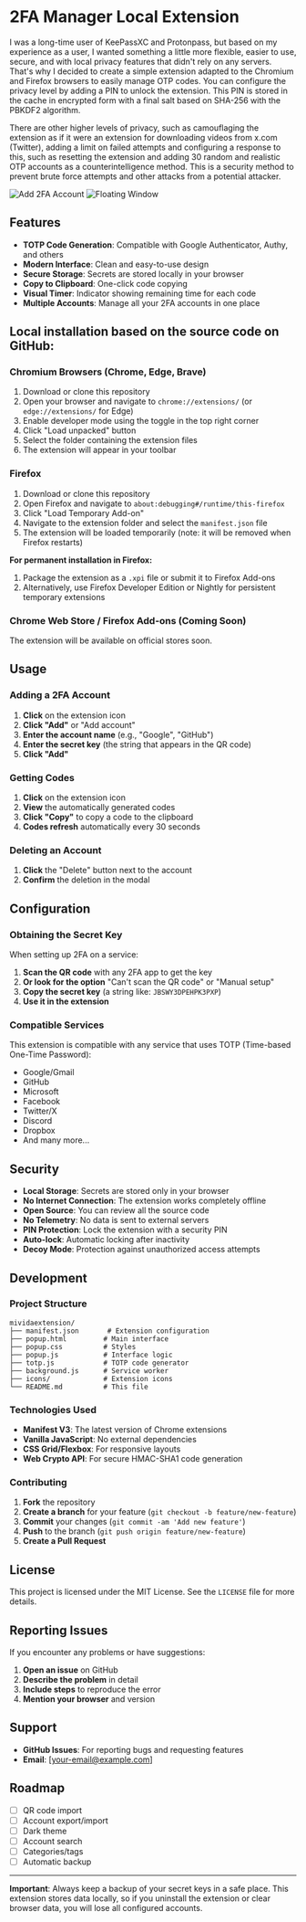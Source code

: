 # 2FA Manager Local Extension

I was a long-time user of KeePassXC and Protonpass, but based on my experience as a user, I wanted something a little more flexible, easier to use, secure, and with local privacy features that didn't rely on any servers. That's why I decided to create a simple extension adapted to the Chromium and Firefox browsers to easily manage OTP codes. You can configure the privacy level by adding a PIN to unlock the extension. This PIN is stored in the cache in encrypted form with a final salt based on SHA-256 with the PBKDF2 algorithm. 

There are other higher levels of privacy, such as camouflaging the extension as if it were an extension for downloading videos from x.com (Twitter), adding a limit on failed attempts and configuring a response to this, such as resetting the extension and adding 30 random and realistic OTP accounts as a counterintelligence method. This is a security method to prevent brute force attempts and other attacks from a potential attacker.

![Add 2FA Account](images/Captura%20de%20pantalla%202025-10-30%20131546.png)
![Floating Window](images/Captura%20de%20pantalla%202025-10-30%20132758.png)

## Features

- **TOTP Code Generation**: Compatible with Google Authenticator, Authy, and others
- **Modern Interface**: Clean and easy-to-use design
- **Secure Storage**: Secrets are stored locally in your browser
- **Copy to Clipboard**: One-click code copying
- **Visual Timer**: Indicator showing remaining time for each code
- **Multiple Accounts**: Manage all your 2FA accounts in one place

## Local installation based on the source code on GitHub: 

### Chromium Browsers (Chrome, Edge, Brave)

1. Download or clone this repository
2. Open your browser and navigate to `chrome://extensions/` (or `edge://extensions/` for Edge)
3. Enable developer mode using the toggle in the top right corner
4. Click "Load unpacked" button
5. Select the folder containing the extension files
6. The extension will appear in your toolbar

### Firefox

1. Download or clone this repository
2. Open Firefox and navigate to `about:debugging#/runtime/this-firefox`
3. Click "Load Temporary Add-on"
4. Navigate to the extension folder and select the `manifest.json` file
5. The extension will be loaded temporarily (note: it will be removed when Firefox restarts)

**For permanent installation in Firefox:**
1. Package the extension as a `.xpi` file or submit it to Firefox Add-ons
2. Alternatively, use Firefox Developer Edition or Nightly for persistent temporary extensions

### Chrome Web Store / Firefox Add-ons (Coming Soon)

The extension will be available on official stores soon.

## Usage

### Adding a 2FA Account

1. **Click** on the extension icon
2. **Click "Add"** or "Add account"
3. **Enter the account name** (e.g., "Google", "GitHub")
4. **Enter the secret key** (the string that appears in the QR code)
5. **Click "Add"**

### Getting Codes

1. **Click** on the extension icon
2. **View** the automatically generated codes
3. **Click "Copy"** to copy a code to the clipboard
4. **Codes refresh** automatically every 30 seconds

### Deleting an Account

1. **Click** the "Delete" button next to the account
2. **Confirm** the deletion in the modal

## Configuration

### Obtaining the Secret Key

When setting up 2FA on a service:

1. **Scan the QR code** with any 2FA app to get the key
2. **Or look for the option** "Can't scan the QR code" or "Manual setup"
3. **Copy the secret key** (a string like: `JBSWY3DPEHPK3PXP`)
4. **Use it in the extension**

### Compatible Services

This extension is compatible with any service that uses TOTP (Time-based One-Time Password):

- Google/Gmail
- GitHub
- Microsoft
- Facebook
- Twitter/X
- Discord
- Dropbox
- And many more...

## Security

- **Local Storage**: Secrets are stored only in your browser
- **No Internet Connection**: The extension works completely offline
- **Open Source**: You can review all the source code
- **No Telemetry**: No data is sent to external servers
- **PIN Protection**: Lock the extension with a security PIN
- **Auto-lock**: Automatic locking after inactivity
- **Decoy Mode**: Protection against unauthorized access attempts

## Development

### Project Structure

```
mividaextension/
├── manifest.json       # Extension configuration
├── popup.html         # Main interface
├── popup.css          # Styles
├── popup.js           # Interface logic
├── totp.js            # TOTP code generator
├── background.js      # Service worker
├── icons/             # Extension icons
└── README.md          # This file
```

### Technologies Used

- **Manifest V3**: The latest version of Chrome extensions
- **Vanilla JavaScript**: No external dependencies
- **CSS Grid/Flexbox**: For responsive layouts
- **Web Crypto API**: For secure HMAC-SHA1 code generation

### Contributing

1. **Fork** the repository
2. **Create a branch** for your feature (`git checkout -b feature/new-feature`)
3. **Commit** your changes (`git commit -am 'Add new feature'`)
4. **Push** to the branch (`git push origin feature/new-feature`)
5. **Create a Pull Request**

## License

This project is licensed under the MIT License. See the `LICENSE` file for more details.

## Reporting Issues

If you encounter any problems or have suggestions:

1. **Open an issue** on GitHub
2. **Describe the problem** in detail
3. **Include steps** to reproduce the error
4. **Mention your browser** and version

## Support

- **GitHub Issues**: For reporting bugs and requesting features
- **Email**: [your-email@example.com]

## Roadmap

- [ ] QR code import
- [ ] Account export/import
- [ ] Dark theme
- [ ] Account search
- [ ] Categories/tags
- [ ] Automatic backup

---

**Important**: Always keep a backup of your secret keys in a safe place. This extension stores data locally, so if you uninstall the extension or clear browser data, you will lose all configured accounts.
